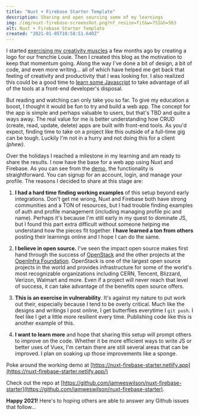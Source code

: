 ```yaml
---
title: "Nuxt + Firebase Starter Template"
description: Sharing and open sourcing some of my learnings
img: /img/nuxt-firebase-screenshot.png?nf_resize=fit&w=751&h=563
alt: Nuxt + Firebase Starter Template
created: "2021-01-05T10:58:51.640Z"
---
```

I started [exercising my creativity muscles](/blog/louie-logo) a few months ago by creating a logo for our frenchie Louie. Then I created this blog as the motivation to keep that momentum going. Along the way I've done a bit of design, a bit of code, and even more writing... all of which have helped me get back that feeling of creativity and productivity that I was looking for. I also realized this could be a good time to [learn some Javascript](/blog/learning-javascript-vue) to take advantage of all of the tools at a front-end developer's disposal.

But reading and watching can only take you so far. To give my education a boost, I thought it would be fun to try and build a web app. The concept for the app is simple and perhaps valuable to users, but that's TBD and quite a ways away. The real value for me is better understanding how CRUD (create, read, update, delete) apps are built with front-end tools. As you'd expect, finding time to take on a project like this outside of a full-time gig can be tough. Luckily I'm not in a hurry and not doing this for a client *(phew)*.

Over the holidays I reached a milestone in my learning and am ready to share the results. I now have the base for a web app using Nuxt and Firebase. As you can see from the [demo](https://nuxt-firebase-starter.netlify.app/), the functionality is straightforward. You can signup for an account, login, and manage your profile. The reasons I decided to share at this stage are:

1) **I had a hard time finding working examples** of this setup beyond early integrations. Don't get me wrong, Nuxt and Firebase both have strong communities and a TON of resources, but I had trouble finding examples of auth and profile management (including managing profile pic and name). Perhaps it's because I'm still early in my quest to dominate JS, but I found this part extra difficult without someone helping me understand how the pieces fit together. **I have learned a ton from others** posting their learnings online and I hope I can do the same.

2) **I believe in open source.** I've seen the impact open source makes first hand through the success of [OpenStack](https://openstack.org) and the other projects at the [OpenInfra Foundation](https://openinfra.dev). OpenStack is one of the largest open source projects in the world and provides infrastructure for some of the world's most recognizable organizations including CERN, Tencent, Blizzard, Verizon, Walmart and more. Even if a project will never reach that level of success, it can take advantage of the benefits open source offers.

3) **This is an exercise in vulnerability**. It's against my nature to put work out their, especially because I tend to be overly critical. Much like the designs and writings I post online, I get butterflies everytime I `git push`. I feel like I get a little more resilient every time. Publishing code like this is another example of this.

4) **I want to learn more** and hope that sharing this setup will prompt others to improve on the code. Whether it be more efficient ways to write JS or better uses of Vuex, I'm certain there are still several areas that can be improved. I plan on soaking up those improvements like a sponge.

Poke around the working demo at [https://nuxt-firebase-starter.netlify.app](https://nuxt-firebase-starter.netlify.app/)

Check out the repo at [https://github.com/iamweswilson/nuxt-firebase-starter](https://github.com/iamweswilson/nuxt-firebase-starter).

**Happy 2021!** Here's to hoping others are able to answer any Github issues that follow...